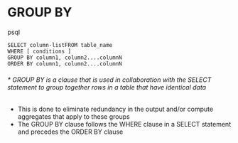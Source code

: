 # GROUP BY

psql
```
SELECT column-listFROM table_name
WHERE [ conditions ]
GROUP BY column1, column2....columnN
ORDER BY column1, column2....columnN
```

###### * GROUP BY is a clause that is used in collaboration with the SELECT statement to group together rows in a table that have identical data
+ This is done to eliminate redundancy in the output and/or compute aggregates that apply to these groups
+ The GROUP BY clause follows the WHERE clause in a SELECT statement and precedes the ORDER BY clause
